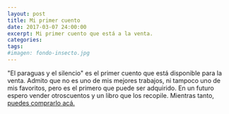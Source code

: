 ```yaml
---
layout: post
title: Mi primer cuento
date: 2017-03-07 24:00:00
excerpt: Mi primer cuento que está a la venta.
categories:
tags:
#imagen: fondo-insecto.jpg
---
```


"El paraguas y el silencio" es el primer cuento que está disponible para la venta. Admito que no es uno de mis mejores trabajos, ni tampoco uno de mis favoritos, pero es el primero que puede ser adquirido. En un futuro espero vender otroscuentos y un libro que los recopile. Mientras tanto, [puedes comprarlo acá.](https://books2read.com/u/bpG2A9)